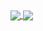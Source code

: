 <a href="https://astonbitecode.github.io/blog/">
  <img align="center" src="https://github-readme-stats.astonbitecode.vercel.app/api?username=astonbitecode" />
</a>
<a href="https://github.com/astonbitecode/">
  <img align="center" src="https://github-readme-stats.astonbitecode.vercel.app/api/top-langs/?username=astonbitecode" />
</a>

<!--
**astonbitecode/astonbitecode** is a ✨ _special_ ✨ repository because its `README.md` (this file) appears on your GitHub profile.

Here are some ideas to get you started:

- 🔭 I’m currently working on ...
- 🌱 I’m currently learning ...
- 👯 I’m looking to collaborate on ...
- 🤔 I’m looking for help with ...
- 💬 Ask me about ...
- 📫 How to reach me: ...
- 😄 Pronouns: ...
- ⚡ Fun fact: ...
-->
